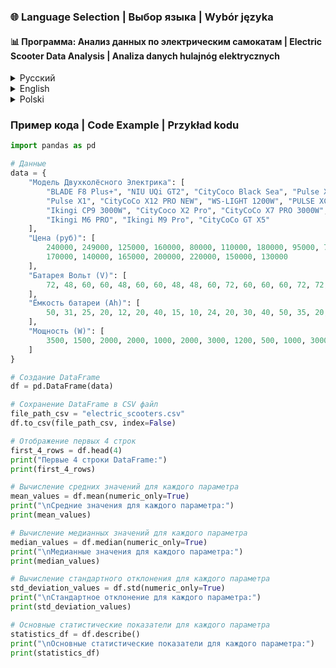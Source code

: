 ### 🌐 Language Selection | Выбор языка | Wybór języka

#### 📊 Программа: Анализ данных по электрическим самокатам | Electric Scooter Data Analysis | Analiza danych hulajnóg elektrycznych

<details>
<summary>Русский</summary>
Эта программа на Python анализирует и отображает различные статистические данные для разных моделей электрических самокатов. Она включает создание DataFrame из предоставленных данных, сохранение его в CSV файл и вычисление основных статистических показателей, таких как среднее значение, медиана и стандартное отклонение для каждого числового параметра.

**Возможности:**
- **Создание DataFrame**: Построение DataFrame с использованием pandas на основе данных о различных моделях электрических самокатов.
- **Экспорт в CSV**: Сохранение DataFrame в CSV файл с именем `electric_scooters.csv`.
- **Проверка данных**: Отображение первых 4 строк DataFrame для проверки данных.
- **Статистический анализ**: Вычисление и вывод средних, медианных значений и стандартного отклонения для каждого числового параметра (цена, напряжение батареи, ёмкость батареи и мощность).
- **Описательная статистика**: Вывод подробного статистического резюме для каждого параметра, включая количество, среднее, стандартное отклонение, минимальное значение, 25-й перцентиль, медиану, 75-й перцентиль и максимальное значение.

**Используемые библиотеки:**
- pandas

**Ключевые шаги:**
1. Импортирование библиотеки pandas.
2. Создание DataFrame с данными о моделях электрических самокатов.
3. Сохранение DataFrame в CSV файл.
4. Отображение первых 4 строк данных.
5. Вычисление средних значений, медиан и стандартного отклонения для каждого числового параметра.
6. Отображение подробного статистического резюме.
</details>

<details>
<summary>English</summary>
This Python program analyzes and displays various statistics for different models of electric scooters. It includes functionality to create a DataFrame from provided data, save it to a CSV file, and compute basic statistics such as mean, median, and standard deviation for each numerical parameter.

**Features:**
- **DataFrame Creation**: Constructs a DataFrame using pandas with data for different models of electric scooters.
- **CSV Export**: Saves the DataFrame to a CSV file named `electric_scooters.csv`.
- **Data Inspection**: Displays the first 4 rows of the DataFrame to verify the data.
- **Statistical Analysis**: Computes and prints the mean, median, and standard deviation for each numerical parameter (price, battery voltage, battery capacity, and power).
- **Descriptive Statistics**: Outputs a comprehensive summary of statistics for each parameter, including count, mean, standard deviation, min, 25th percentile, median, 75th percentile, and max values.

**Libraries used:**
- pandas

**Key steps:**
1. Importing the pandas library.
2. Creating a DataFrame with data on electric scooter models.
3. Saving the DataFrame to a CSV file.
4. Displaying the first 4 rows of data.
5. Calculating mean, median, and standard deviation for each numerical parameter.
6. Displaying a detailed statistical summary.
</details>

<details>
<summary>Polski</summary>
Ten program w języku Python analizuje i wyświetla różne statystyki dla różnych modeli hulajnóg elektrycznych. Zawiera funkcjonalność tworzenia DataFrame z podanych danych, zapisywania go do pliku CSV i obliczania podstawowych statystyk, takich jak średnia, mediana i odchylenie standardowe dla każdego numerycznego parametru.

**Funkcje:**
- **Tworzenie DataFrame**: Konstrukcja DataFrame przy użyciu pandas z danymi dla różnych modeli hulajnóg elektrycznych.
- **Eksport CSV**: Zapisuje DataFrame do pliku CSV o nazwie `electric_scooters.csv`.
- **Inspekcja danych**: Wyświetla pierwsze 4 wiersze DataFrame w celu weryfikacji danych.
- **Analiza statystyczna**: Oblicza i wyświetla średnią, medianę i odchylenie standardowe dla każdego numerycznego parametru (cena, napięcie baterii, pojemność baterii i moc).
- **Statystyki opisowe**: Wyświetla szczegółowe podsumowanie statystyk dla każdego parametru, w tym liczebność, średnią, odchylenie standardowe, min, 25 percentyl, medianę, 75 percentyl i wartości maksymalne.

**Używane biblioteki:**
- pandas

**Kluczowe kroki:**
1. Importowanie biblioteki pandas.
2. Tworzenie DataFrame z danymi o modelach hulajnóg elektrycznych.
3. Zapisanie DataFrame do pliku CSV.
4. Wyświetlenie pierwszych 4 wierszy danych.
5. Obliczenie średniej, mediany i odchylenia standardowego dla każdego numerycznego parametru.
6. Wyświetlenie szczegółowego podsumowania statystycznego.
</details>



### Пример кода | Code Example | Przykład kodu

```python
import pandas as pd

# Данные
data = {
    "Модель Двухколёсного Электрика": [
        "BLADE F8 Plus+", "NIU UQi GT2", "CityCoco Black Sea", "Pulse X7 Pro", "Pulse Mini-7.1",
        "Pulse X1", "CityCoCo X12 PRO NEW", "WS-LIGHT 1200W", "PULSE XC-1", "ALPHA CHAMP",
        "Ikingi CP9 3000W", "CityCoco X2 Pro", "CityCoCo X7 PRO 3000W", "CityCoCo GT X11",
        "Ikingi M6 PRO", "Ikingi M9 Pro", "CityCoCo GT X5"
    ],
    "Цена (руб)": [
        240000, 249000, 125000, 160000, 80000, 110000, 180000, 95000, 75000, 135000,
        170000, 140000, 165000, 200000, 220000, 150000, 130000
    ],
    "Батарея Вольт (V)": [
        72, 48, 60, 60, 48, 60, 60, 48, 48, 60, 72, 60, 60, 60, 72, 72, 60
    ],
    "Ёмкость батареи (Ah)": [
        50, 31, 25, 20, 12, 20, 40, 15, 10, 24, 20, 30, 40, 50, 35, 20, 30
    ],
    "Мощность (W)": [
        3500, 1500, 2000, 2000, 1000, 2000, 3000, 1200, 500, 1000, 3000, 1000, 3000, 3000, 4000, 2000, 1200
    ]
}

# Создание DataFrame
df = pd.DataFrame(data)

# Сохранение DataFrame в CSV файл
file_path_csv = "electric_scooters.csv"
df.to_csv(file_path_csv, index=False)

# Отображение первых 4 строк
first_4_rows = df.head(4)
print("Первые 4 строки DataFrame:")
print(first_4_rows)

# Вычисление средних значений для каждого параметра
mean_values = df.mean(numeric_only=True)
print("\nСредние значения для каждого параметра:")
print(mean_values)

# Вычисление медианных значений для каждого параметра
median_values = df.median(numeric_only=True)
print("\nМедианные значения для каждого параметра:")
print(median_values)

# Вычисление стандартного отклонения для каждого параметра
std_deviation_values = df.std(numeric_only=True)
print("\nСтандартное отклонение для каждого параметра:")
print(std_deviation_values)

# Основные статистические показатели для каждого параметра
statistics_df = df.describe()
print("\nОсновные статистические показатели для каждого параметра:")
print(statistics_df)
```

